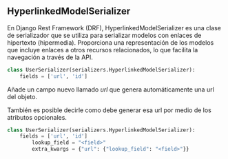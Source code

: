 ## HyperlinkedModelSerializer

En Django Rest Framework (DRF), HyperlinkedModelSerializer es una clase de serializador que se utiliza para serializar modelos con enlaces de hipertexto (hipermedia). Proporciona una representación de los modelos que incluye enlaces a otros recursos relacionados, lo que facilita la navegación a través de la API.

``` python
class UserSerializer(serializers.HyperlinkedModelSerializer):
    fields = ['url', 'id']
```

Añade un campo nuevo llamado *url* que genera automáticamente una url del objeto.

También es posible decirle como debe generar esa url por medio de los atributos opcionales.

``` python
class UserSerializer(serializers.HyperlinkedModelSerializer):
    fields = ['url', 'id']
        lookup_field = "<field>"
        extra_kwargs = {"url": {"lookup_field": "<field>"}}
```